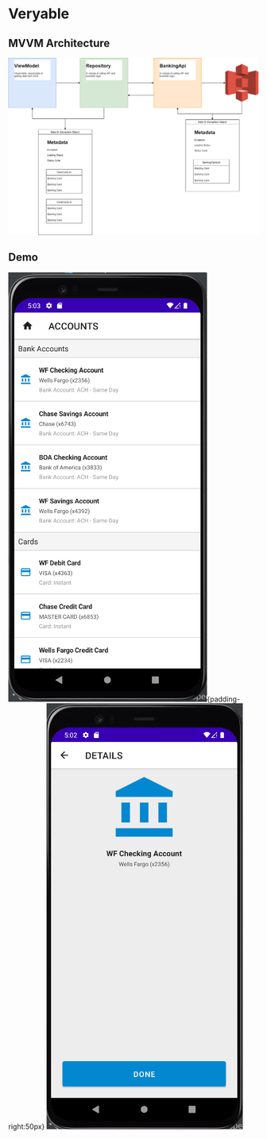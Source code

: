 # Veryable

## MVVM Architecture 
![Screenshot](veryable_architecture.png)

## Demo
![Screenshot](app2.png){padding-right:50px}
![Screenshot](app3.png)



